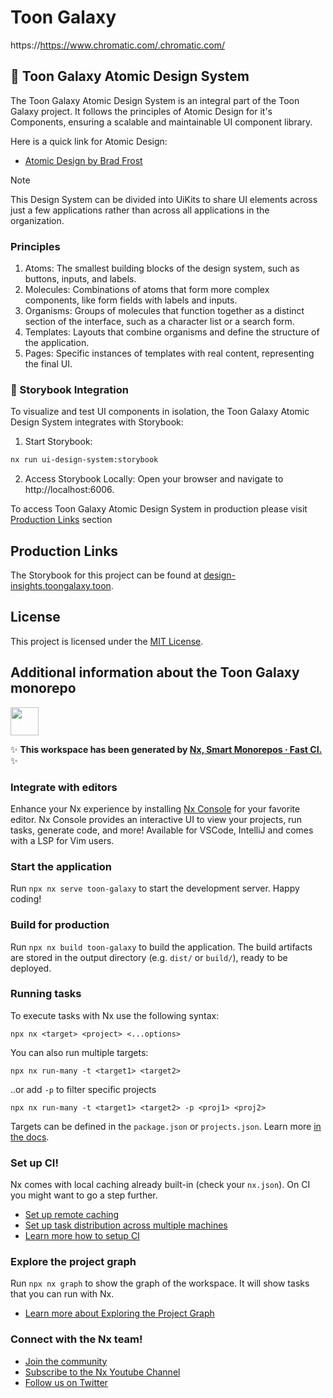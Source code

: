 # Toon Galaxy

https://https://www.chromatic.com/.chromatic.com/

## 🔬 Toon Galaxy Atomic Design System

The Toon Galaxy Atomic Design System is an integral part of the Toon Galaxy project. It follows the principles of Atomic Design for it's Components, ensuring a scalable and maintainable UI component library.

Here is a quick link for Atomic Design:

- [Atomic Design by Brad Frost](https://bradfrost.com/blog/post/atomic-web-design/)

> [!NOTE]
> This Design System can be divided into UiKits to share UI elements across just
> a few applications rather than across all applications in the organization.

### Principles

1. Atoms: The smallest building blocks of the design system, such as buttons, inputs, and labels.
2. Molecules: Combinations of atoms that form more complex components, like form fields with labels and inputs.
3. Organisms: Groups of molecules that function together as a distinct section of the interface, such as a character list or a search form.
4. Templates: Layouts that combine organisms and define the structure of the application.
5. Pages: Specific instances of templates with real content, representing the final UI.

### 📙 Storybook Integration

To visualize and test UI components in isolation, the Toon Galaxy Atomic Design System integrates with Storybook:

1. Start Storybook:

```bash
nx run ui-design-system:storybook
```

2. Access Storybook Locally:
   Open your browser and navigate to http://localhost:6006.

To access Toon Galaxy Atomic Design System in production please visit [Production Links](#production-links) section

## Production Links

The Storybook for this project can be found at [design-insights.toongalaxy.toon](https://https://www.chromatic.com/.chromatic.com/).

## License

This project is licensed under the [MIT License](LICENSE).

## Additional information about the Toon Galaxy monorepo

<a alt="Nx logo" href="https://nx.dev" target="_blank" rel="noreferrer"><img src="https://raw.githubusercontent.com/nrwl/nx/master/images/nx-logo.png" width="45"></a>

✨ **This workspace has been generated by [Nx, Smart Monorepos · Fast CI.](https://nx.dev)** ✨

### Integrate with editors

Enhance your Nx experience by installing [Nx Console](https://nx.dev/nx-console) for your favorite editor. Nx Console
provides an interactive UI to view your projects, run tasks, generate code, and more! Available for VSCode, IntelliJ and
comes with a LSP for Vim users.

### Start the application

Run `npx nx serve toon-galaxy` to start the development server. Happy coding!

### Build for production

Run `npx nx build toon-galaxy` to build the application. The build artifacts are stored in the output directory (e.g. `dist/` or `build/`), ready to be deployed.

### Running tasks

To execute tasks with Nx use the following syntax:

```
npx nx <target> <project> <...options>
```

You can also run multiple targets:

```
npx nx run-many -t <target1> <target2>
```

..or add `-p` to filter specific projects

```
npx nx run-many -t <target1> <target2> -p <proj1> <proj2>
```

Targets can be defined in the `package.json` or `projects.json`. Learn more [in the docs](https://nx.dev/features/run-tasks).

### Set up CI!

Nx comes with local caching already built-in (check your `nx.json`). On CI you might want to go a step further.

- [Set up remote caching](https://nx.dev/features/share-your-cache)
- [Set up task distribution across multiple machines](https://nx.dev/nx-cloud/features/distribute-task-execution)
- [Learn more how to setup CI](https://nx.dev/recipes/ci)

### Explore the project graph

Run `npx nx graph` to show the graph of the workspace.
It will show tasks that you can run with Nx.

- [Learn more about Exploring the Project Graph](https://nx.dev/core-features/explore-graph)

### Connect with the Nx team!

- [Join the community](https://nx.dev/community)
- [Subscribe to the Nx Youtube Channel](https://www.youtube.com/@nxdevtools)
- [Follow us on Twitter](https://twitter.com/nxdevtools)
